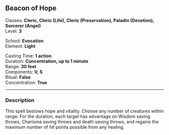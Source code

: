 ## Beacon of Hope

Classes: **Cleric, Cleric (Life), Cleric (Preservation), Paladin (Devotion), Sorcerer (Angel)**  
Level: **3**  

School: **Evocation**  
Element: **Light**  

Casting Time: **1 action**  
Duration: **Concentration, up to 1 minute**  
Range: **30 feet**  
Components: **V, S**  
Ritual: **False**  
Concentration: **True**  

------

### Description

This spell bestows hope and vitality. Choose any number of creatures within range. For the duration, each target has advantage on Wisdom saving throws, Charisma saving throws and death saving throws, and regains the maximum number of hit points possible from any healing.